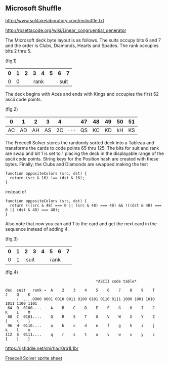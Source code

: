 
## Microsoft Shuffle

http://www.solitairelaboratory.com/mshuffle.txt

http://rosettacode.org/wiki/Linear_congruential_generator



The Microsoft deck byte layout is as follows. The suits occupy bits 6 and 7 and the order is Clubs, Diamonds, Hearts and Spades. The rank occupies bits 2 thru 5.  

(fig.1)
<table>
<tr><th>0<th>1<th>2<th>3<th>4<th>5<th>6<th>7
<tr><td>0<td>0<td colspan=4 align=center>rank<td colspan=2 align=center>suit
</table>

The deck begins with Aces and ends with Kings and occupies the first 52 ascii code points.

(fig.2)

| 0   | 1   | 2   | 3   | 4   |       | 47  | 48  | 49  | 50  | 51  |
| --- | --- | --- | --- | --- | ----- | --- | --- | --- | --- | --- |
| AC  | AD  | AH  | AS  | 2C  | · · · | QS  | KC  | KD  | kH  | KS  |

The Freecell Solver stores the randomly sorted deck into a Tableau and transforms the cards to code points 65 thru 125. The bits for suit and rank are swap and bit 1 is set to 1 placing the deck in the displayable range of the ascii code points. String keys for the Position hash are created with these bytes. Finally, the Clubs and Diamonds are swapped making the test

``` 
function oppositeColors (src, dst) {  
  return (src & 16) !== (dst & 16); 
}
```

instead of

``` 
function oppositeColors (src, dst) { 
  return (((src & 48) === 0 || (src & 48) === 48) && !((dst & 48) === 0 || (dst & 48) === 48);
}
```

Also note that now you can add 1 to the card and get the next card in the sequence instead of adding 4.

(fig.3)
<table>
<tr><th>0<th>1<th>2<th>3<th>4<th>5<th>6<th>7
<tr><td>0<td>1<td colspan=2 align=center>suit<td colspan=4 align=center>rank
</table>

(fig.4)
```
                                        *ASCII code table*

dec  suit   rank →  A    2    3    4    5    6    7    8    9    T    J    Q    K
     ↓  ....0000 0001 0010 0011 0100 0101 0110 0111 1000 1001 1010 1011 1100 1101
 64  D  0100....    A    B    C    D    E    F    G    H    I    J    K    L    M
 80  C  0101....    Q    R    S    T    U    V    W    X    Y    Z    [    \    ]
 96  H  0110....    a    b    c    d    e    f    g    h    i    j    k    l    m
112  S  0111....    q    r    s    t    u    v    w    x    y    z    {    |    }
```

https://jsfiddle.net/shirha/r0rq1L1b/


[Freecell Solver sprite sheet](https://github.com/shirha/freecell-mobile/blob/master/i/sheet.png)








